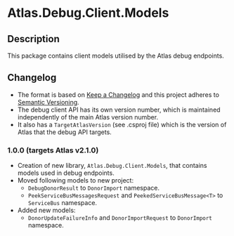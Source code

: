 ﻿# Atlas.Debug.Client.Models

## Description
This package contains client models utilised by the Atlas debug endpoints.

## Changelog
- The format is based on [Keep a Changelog](https://keepachangelog.com/en/1.0.0/) and this project adheres to [Semantic Versioning](https://semver.org/spec/v2.0.0.html).
- The debug client API has its own version number, which is maintained independently of the main Atlas version number.
- It also has a `TargetAtlasVersion` (see .csproj file) which is the version of Atlas that the debug API targets.

### 1.0.0 (targets Atlas v2.1.0)
* Creation of new library, `Atlas.Debug.Client.Models`, that contains models used in debug endpoints.
* Moved following models to new project:
    * `DebugDonorResult` to `DonorImport` namespace.
    * `PeekServiceBusMessagesRequest` and `PeekedServiceBusMessage<T>` to `ServiceBus` namespace.
* Added new models:
    * `DonorUpdateFailureInfo` and `DonorImportRequest` to `DonorImport` namespace.